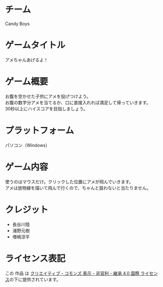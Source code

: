# チーム
Candy Boys


# ゲームタイトル
アメちゃんあげるよ！


# ゲーム概要
お腹を空かせた子供にアメを投げつけよう。  
お腹の数字分アメを当てるか、口に直接入れれば満足して帰っていきます。  
30秒以上にハイスコアを目指しましょう。


# プラットフォーム
パソコン（Windows）


# ゲーム内容
使うのはマウスだけ。クリックした位置にアメが飛んでいきます。  
アメは放物線を描いて飛んで行くので、ちゃんと狙わないと当たりません。


# クレジット
- 長谷川陸
- 浦野元樹
- 増嶋涼平


# ライセンス表記
この 作品 は [クリエイティブ・コモンズ 表示 - 非営利 - 継承 4.0 国際 ライセンス](http://creativecommons.org/licenses/by-nc-sa/4.0/)の下に提供されています。